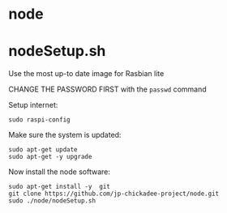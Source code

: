 # node
# nodeSetup.sh
Use the most up-to date image for Rasbian lite

CHANGE THE PASSWORD FIRST with the `passwd` command

Setup internet:

`sudo raspi-config`

Make sure the system is updated:
```
sudo apt-get update
sudo apt-get -y upgrade
```

Now install the node software:

```
sudo apt-get install -y  git
git clone https://github.com/jp-chickadee-project/node.git
sudo ./node/nodeSetup.sh
```
 


